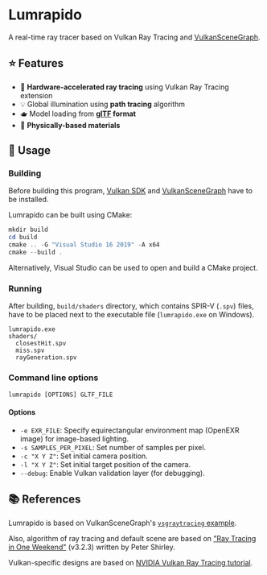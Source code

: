 # Lumrapido
A real-time ray tracer based on Vulkan Ray Tracing and [VulkanSceneGraph](https://github.com/vsg-dev/VulkanSceneGraph).

## :star: Features
- :volcano: **Hardware-accelerated ray tracing** using Vulkan Ray Tracing extension
- :bulb: Global illumination using **path tracing** algorithm
- :teapot: Model loading from **[glTF](https://github.com/KhronosGroup/glTF) format**
- :crystal_ball: **Physically-based materials**

## :rocket: Usage
### Building
Before building this program, [Vulkan SDK](https://www.lunarg.com/vulkan-sdk/) and [VulkanSceneGraph](https://github.com/vsg-dev/VulkanSceneGraph) have to be installed.

Lumrapido can be built using CMake:
```powershell
mkdir build
cd build
cmake .. -G "Visual Studio 16 2019" -A x64
cmake --build .
```

Alternatively, Visual Studio can be used to open and build a CMake project.

### Running
After building, `build/shaders` directory, which contains SPIR-V (`.spv`) files, have to be placed next to the executable file (`lumrapido.exe` on Windows).
```
lumrapido.exe
shaders/
  closestHit.spv
  miss.spv
  rayGeneration.spv
```

### Command line options
```
lumrapido [OPTIONS] GLTF_FILE
```
#### Options
- `-e EXR_FILE`: Specify equirectangular environment map (OpenEXR image) for image-based lighting.
- `-s SAMPLES_PER_PIXEL`: Set number of samples per pixel.
- `-c "X Y Z"`: Set initial camera position.
- `-l "X Y Z"`: Set initial target position of the camera.
- `--debug`: Enable Vulkan validation layer (for debugging).


## :books: References
Lumrapido is based on VulkanSceneGraph's [`vsgraytracing` example](https://github.com/vsg-dev/vsgExamples/blob/master/examples/raytracing/vsgraytracing/vsgraytracing.cpp).

Also, algorithm of ray tracing and default scene are based on ["Ray Tracing in One Weekend"](https://raytracing.github.io/books/RayTracingInOneWeekend.html) (v3.2.3) written by Peter Shirley.

Vulkan-specific designs are based on [NVIDIA Vulkan Ray Tracing tutorial](https://nvpro-samples.github.io/vk_raytracing_tutorial_KHR/).
